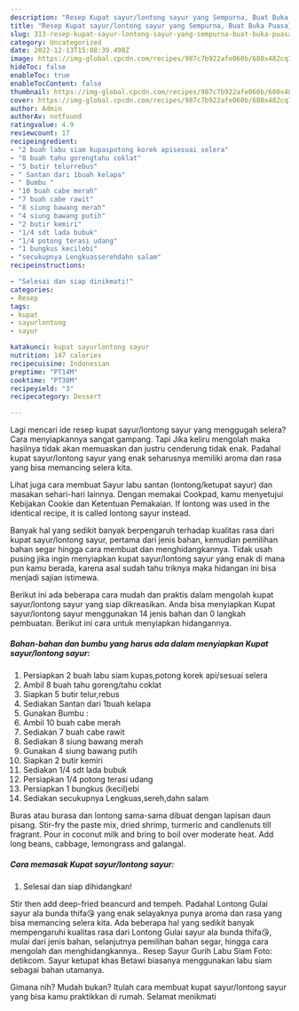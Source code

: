 ```yaml
---
description: "Resep Kupat sayur/lontong sayur yang Sempurna, Buat Buka Puasa}"
title: "Resep Kupat sayur/lontong sayur yang Sempurna, Buat Buka Puasa}"
slug: 313-resep-kupat-sayur-lontong-sayur-yang-sempurna-buat-buka-puasa
category: Uncategorized
date: 2022-12-13T15:08:39.498Z
image: https://img-global.cpcdn.com/recipes/987c7b922afe060b/680x482cq70/kupat-sayurlontong-sayur-foto-resep-utama.jpg
hideToc: false
enableToc: true
enableTocContent: false
thumbnail: https://img-global.cpcdn.com/recipes/987c7b922afe060b/680x482cq70/kupat-sayurlontong-sayur-foto-resep-utama.jpg
cover: https://img-global.cpcdn.com/recipes/987c7b922afe060b/680x482cq70/kupat-sayurlontong-sayur-foto-resep-utama.jpg
author: Admin
authorAv: notfound
ratingvalue: 4.9
reviewcount: 17
recipeingredient:
- "2 buah labu siam kupaspotong korek apisesuai selera"
- "8 buah tahu gorengtahu coklat"
- "5 butir telurrebus"
- " Santan dari 1buah kelapa"
- " Bumbu "
- "10 buah cabe merah"
- "7 buah cabe rawit"
- "8 siung bawang merah"
- "4 siung bawang putih"
- "2 butir kemiri"
- "1/4 sdt lada bubuk"
- "1/4 potong terasi udang"
- "1 bungkus kecilebi"
- "secukupnya Lengkuasserehdahn salam"
recipeinstructions:

- "Selesai dan siap dinikmati!"
categories:
- Resep
tags:
- kupat
- sayurlontong
- sayur

katakunci: kupat sayurlontong sayur 
nutrition: 147 calories
recipecuisine: Indonesian
preptime: "PT14M"
cooktime: "PT30M"
recipeyield: "3"
recipecategory: Dessert

---
```



Lagi mencari ide resep kupat sayur/lontong sayur yang menggugah selera? Cara menyiapkannya sangat gampang. Tapi Jika keliru mengolah maka hasilnya tidak akan memuaskan dan justru cenderung tidak enak. Padahal kupat sayur/lontong sayur yang enak seharusnya memiliki aroma dan rasa yang bisa memancing selera kita.


Lihat juga cara membuat Sayur labu santan (lontong/ketupat sayur) dan masakan sehari-hari lainnya. Dengan memakai Cookpad, kamu menyetujui Kebijakan Cookie dan Ketentuan Pemakaian. If lontong was used in the identical recipe, it is called lontong sayur instead.

Banyak hal yang sedikit banyak berpengaruh terhadap kualitas rasa dari kupat sayur/lontong sayur, pertama dari jenis bahan, kemudian pemilihan bahan segar hingga cara membuat dan menghidangkannya. Tidak usah pusing jika ingin menyiapkan kupat sayur/lontong sayur yang enak di mana pun kamu berada, karena asal sudah tahu triknya maka hidangan ini bisa menjadi sajian istimewa.


Berikut ini ada beberapa cara mudah dan praktis dalam mengolah kupat sayur/lontong sayur yang siap dikreasikan. Anda bisa menyiapkan Kupat sayur/lontong sayur menggunakan 14 jenis bahan dan 0 langkah pembuatan. Berikut ini cara untuk menyiapkan hidangannya.

<!--inarticleads1-->

##### Bahan-bahan dan bumbu yang harus ada dalam menyiapkan Kupat sayur/lontong sayur:

1. Persiapkan 2 buah labu siam kupas,potong korek api/sesuai selera
1. Ambil 8 buah tahu goreng/tahu coklat
1. Siapkan 5 butir telur,rebus
1. Sediakan  Santan dari 1buah kelapa
1. Gunakan  Bumbu :
1. Ambil 10 buah cabe merah
1. Sediakan 7 buah cabe rawit
1. Sediakan 8 siung bawang merah
1. Gunakan 4 siung bawang putih
1. Siapkan 2 butir kemiri
1. Sediakan 1/4 sdt lada bubuk
1. Persiapkan 1/4 potong terasi udang
1. Persiapkan 1 bungkus (kecil)ebi
1. Sediakan secukupnya Lengkuas,sereh,dahn salam


Buras atau burasa dan lontong sama-sama dibuat dengan lapisan daun pisang. Stir-fry the paste mix, dried shrimp, turmeric and candlenuts till fragrant. Pour in coconut milk and bring to boil over moderate heat. Add long beans, cabbage, lemongrass and galangal. 

<!--inarticleads2-->

##### Cara memasak Kupat sayur/lontong sayur:


1. Selesai dan siap dihidangkan!

Stir then add deep-fried beancurd and tempeh. Padahal Lontong Gulai sayur ala bunda thifa😘 yang enak selayaknya punya aroma dan rasa yang bisa memancing selera kita. Ada beberapa hal yang sedikit banyak mempengaruhi kualitas rasa dari Lontong Gulai sayur ala bunda thifa😘, mulai dari jenis bahan, selanjutnya pemilihan bahan segar, hingga cara mengolah dan menghidangkannya.. Resep Sayur Gurih Labu Siam Foto: detikcom. Sayur ketupat khas Betawi biasanya menggunakan labu siam sebagai bahan utamanya. 

Gimana nih? Mudah bukan? Itulah cara membuat kupat sayur/lontong sayur yang bisa kamu praktikkan di rumah. Selamat menikmati
